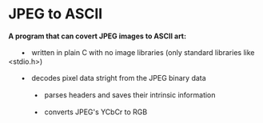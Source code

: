 # JPEG to ASCII

**A program that can covert JPEG images to ASCII art:**

ㅤㅤ•ㅤwritten in plain C with no image libraries (only standard libraries like <stdio.h>)

ㅤㅤ•ㅤdecodes pixel data stright from the JPEG binary data

ㅤㅤㅤㅤ•ㅤparses headers and saves their intrinsic information 

ㅤㅤㅤㅤ•ㅤconverts JPEG's YCbCr to RGB
